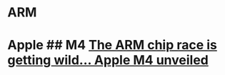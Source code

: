 # ARM
# Apple ## M4 [The ARM chip race is getting wild… Apple M4 unveiled](https://youtu.be/TsKHjFeonRE)
